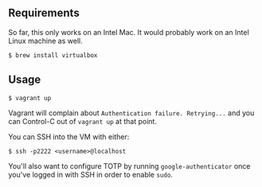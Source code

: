 ## Requirements

So far, this only works on an Intel Mac. It would probably work on an Intel Linux machine as well.

``` shell
$ brew install virtualbox
```

## Usage
``` shell
$ vagrant up
```

Vagrant will complain about `Authentication failure. Retrying...` and you can Control-C out of `vagrant up` at that point. 

You can SSH into the VM with either:

``` shell
$ ssh -p2222 <username>@localhost
```

You'll also want to configure TOTP by running `google-authenticator` once you've
logged in with SSH in order to enable `sudo`.
